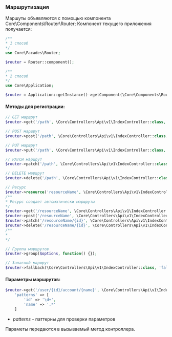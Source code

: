 ### Маршрутизация

Маршуты объявляются с помощью компонента Core\Components\Router\Router;
Компонент текущего приложения получается:
```php
/**
* 1 способ
*/
use Core\Facades\Router;

$router = Router::component();

/**
* 2 способ
*/
use Core\Application;

$router = Application::getInstance()->getComponent(\Core\Components\Router\Router::class);
```

#### Методы для регистрации:

```php
// GET маршрут
$router->get('/path', \Core\Controllers\Api\v1\IndexController::class, 'index');

// POST маршрут
$router->post('/path', \Core\Controllers\Api\v1\IndexController::class, 'index');

// PUT маршрут
$router->put('/path', \Core\Controllers\Api\v1\IndexController::class, 'index');

// PATCH маршрут
$router->patch('/path', \Core\Controllers\Api\v1\IndexController::class, 'index');

// DELETE маршрут
$router->delete('/path', \Core\Controllers\Api\v1\IndexController::class, 'index');

// Ресурс
$router->resource('resourceName', \Core\Controllers\Api\v1\IndexController::class);
/**
* Ресурс создает автоматически маршруты
*/
$router->get('/resourceName', \Core\Controllers\Api\v1\IndexController::class, 'index');
$router->post('/resourceName', \Core\Controllers\Api\v1\IndexController::class, 'create');
$router->patch('/resourceName/{id}', \Core\Controllers\Api\v1\IndexController::class, 'edit');
$router->delete('/resourceName/{id}', \Core\Controllers\Api\v1\IndexController::class, 'delete');
/**
*
*/

// Группа маршрутов
$router->group($options, function() {});

// Запасной маршрут
$router->fallback(\Core\Controllers\Api\v1\IndexController::class, 'fallbackMethod);
```

#### Параметры маршрутов:
```php
$router->get('/user/{id}/account/{name}', \Core\Controllers\Api\v1\IndexController::class, 'index', [
    'patterns' => [
        'id' => '\d+',
        'name' => '.*'
    ]
```
- _patterns_ - паттерны для проверки параметров

Параметы передаются в вызываемый метод контроллера.
